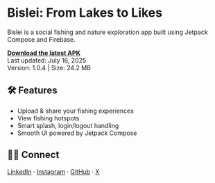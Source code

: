 # Bislei: From Lakes to Likes

Bislei is a social fishing and nature exploration app built using Jetpack Compose and Firebase.

**[Download the latest APK](https://bislei-b90ca.web.app)**  
Last updated: July 16, 2025  
Version: 1.0.4 | Size: 24.2 MB

## 🛠️ Features
- Upload & share your fishing experiences
- View fishing hotspots
- Smart splash, login/logout handling
- Smooth UI powered by Jetpack Compose

## 👨‍💻 Connect
[LinkedIn](https://www.linkedin.com/in/aadilreyazwani/) · [Instagram](https://www.instagram.com/codebyaadil/) · [GitHub](https://github.com/Aadil-Reyaz-Wani) · [X](https://x.com/_aadil_114)
